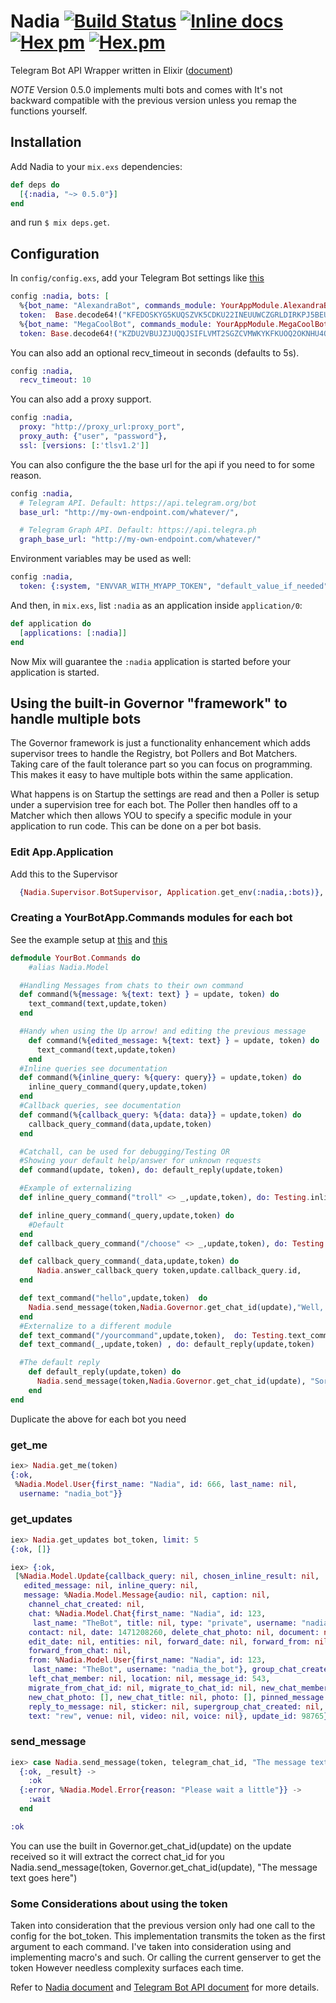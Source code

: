 Nadia [![Build Status](https://travis-ci.org/zhyu/nadia.svg?branch=master)](https://travis-ci.org/zhyu/nadia) [![Inline docs](http://inch-ci.org/github/zhyu/nadia.svg)](http://inch-ci.org/github/zhyu/nadia) [![Hex pm](https://img.shields.io/hexpm/v/nadia.svg)](https://hex.pm/packages/nadia) [![Hex.pm](https://img.shields.io/hexpm/dt/nadia.svg)](https://hex.pm/packages/nadia)
=====

Telegram Bot API Wrapper written in Elixir ([document](https://hexdocs.pm/nadia/))

*NOTE* Version 0.5.0 implements multi bots and comes with
It's not backward compatible with the previous version unless you remap the functions yourself.

## Installation
Add Nadia to your `mix.exs` dependencies:

```elixir
def deps do
  [{:nadia, "~> 0.5.0"}]
end
```
and run `$ mix deps.get`.

## Configuration

In `config/config.exs`, add your Telegram Bot settings like [this](config/config.exs.example)

```elixir
config :nadia, bots: [
  %{bot_name: "AlexandraBot", commands_module: YourAppModule.AlexandraBot.Commands,
  token:  Base.decode64!("KFEDOSKYG5KUQSZVK5CDKU22INEUUWCZGRLDIRKPJ5BEUQZWK5IA")},
  %{bot_name: "MegaCoolBot", commands_module: YourAppModule.MegaCoolBot.Commands,
  token: Base.decode64!("KZDU2VBUJZJUQQJSIFLVMT2SGZCVMWKYKFKUOQ2OKNHU4QSXIU2Q")}]

```

You can also add an optional recv_timeout in seconds (defaults to 5s).
```elixir
config :nadia,
  recv_timeout: 10
```

You can also add a proxy support.
```elixir
config :nadia,
  proxy: "http://proxy_url:proxy_port",
  proxy_auth: {"user", "password"},
  ssl: [versions: [:'tlsv1.2']]
```

You can also configure the the base url for the api if you need to for some
reason.

```elixir
config :nadia,
  # Telegram API. Default: https://api.telegram.org/bot
  base_url: "http://my-own-endpoint.com/whatever/",

  # Telegram Graph API. Default: https://api.telegra.ph
  graph_base_url: "http://my-own-endpoint.com/whatever/"
```

Environment variables may be used as well:

```elixir
config :nadia,
  token: {:system, "ENVVAR_WITH_MYAPP_TOKEN", "default_value_if_needed"}
```

And then, in `mix.exs`, list `:nadia` as an application inside `application/0`:

```elixir
def application do
  [applications: [:nadia]]
end
```

Now Mix will guarantee the `:nadia` application is started before your application is started.

## Using the built-in Governor "framework" to handle multiple bots
The Governor framework is just a functionality enhancement which adds
supervisor trees to handle the Registry, bot Pollers and Bot Matchers.
Taking care of the fault tolerance part so you can focus on programming.
This makes it easy to have multiple bots within the same application.

What happens is on Startup the settings are read and then
a Poller is setup under a supervision tree for each bot.
The Poller then handles off to a Matcher which then allows YOU
to specify a specific module in your application to run code.
This can be done on a per bot basis.

### Edit App.Application
Add this to the Supervisor      
```elixir
  {Nadia.Supervisor.BotSupervisor, Application.get_env(:nadia,:bots)},
```

### Creating a YourBotApp.Commands modules for each bot
See the example setup at [this](examples/commands.ex.example) and [this](examples/testing.ex.example)
```elixir
defmodule YourBot.Commands do
    #alias Nadia.Model

  #Handling Messages from chats to their own command
  def command(%{message: %{text: text} } = update, token) do
    text_command(text,update,token)
  end

  #Handy when using the Up arrow! and editing the previous message
    def command(%{edited_message: %{text: text} } = update, token) do
      text_command(text,update,token)
    end
  #Inline queries see documentation
  def command(%{inline_query: %{query: query}} = update,token) do
    inline_query_command(query,update,token)
  end
  #Callback queries, see documentation
  def command(%{callback_query: %{data: data}} = update,token) do
    callback_query_command(data,update,token)
  end

  #Catchall, can be used for debugging/Testing OR
  #Showing your default help/answer for unknown requests
  def command(update, token), do: default_reply(update,token)

  #Example of externalizing
  def inline_query_command("troll" <> _,update,token), do: Testing.inline_query_command("troll",update,token)

  def inline_query_command(_query,update,token) do
    #Default
  end
  def callback_query_command("/choose" <> _,update,token), do: Testing.callback_query_command("/choose",update,token)

  def callback_query_command(_data,update,token) do
      Nadia.answer_callback_query token,update.callback_query.id,      text: "Default callback."
  end

  def text_command("hello",update,token)  do
    Nadia.send_message(token,Nadia.Governor.get_chat_id(update),"Well, hello there! #{update.message.from.first_name}")
  end
  #Externalize to a different module
  def text_command("/yourcommand",update,token),  do: Testing.text_command("/yourcommand",update,token)
  def text_command(_,update,token) , do: default_reply(update,token)

  #The default reply
    def default_reply(update,token) do
      Nadia.send_message(token,Nadia.Governor.get_chat_id(update), "Sorry, that command is NOT yet implemented!")
    end
end
```

Duplicate the above for each bot you need

### get_me

```elixir
iex> Nadia.get_me(token)
{:ok,
 %Nadia.Model.User{first_name: "Nadia", id: 666, last_name: nil,
  username: "nadia_bot"}}
```

### get_updates

```elixir
iex> Nadia.get_updates bot_token, limit: 5
{:ok, []}

iex> {:ok,
 [%Nadia.Model.Update{callback_query: nil, chosen_inline_result: nil,
   edited_message: nil, inline_query: nil,
   message: %Nadia.Model.Message{audio: nil, caption: nil,
    channel_chat_created: nil,
    chat: %Nadia.Model.Chat{first_name: "Nadia", id: 123,
     last_name: "TheBot", title: nil, type: "private", username: "nadia_the_bot"},
    contact: nil, date: 1471208260, delete_chat_photo: nil, document: nil,
    edit_date: nil, entities: nil, forward_date: nil, forward_from: nil,
    forward_from_chat: nil,
    from: %Nadia.Model.User{first_name: "Nadia", id: 123,
     last_name: "TheBot", username: "nadia_the_bot"}, group_chat_created: nil,
    left_chat_member: nil, location: nil, message_id: 543,
    migrate_from_chat_id: nil, migrate_to_chat_id: nil, new_chat_member: nil,
    new_chat_photo: [], new_chat_title: nil, photo: [], pinned_message: nil,
    reply_to_message: nil, sticker: nil, supergroup_chat_created: nil,
    text: "rew", venue: nil, video: nil, voice: nil}, update_id: 98765}]}
```

### send_message

```elixir
iex> case Nadia.send_message(token, telegram_chat_id, "The message text goes here") do
  {:ok, _result} ->
    :ok
  {:error, %Nadia.Model.Error{reason: "Please wait a little"}} ->
    :wait
  end

:ok
```

You can use the built in Governor.get_chat_id(update) on the update received
so it will extract the correct chat_id for you
 Nadia.send_message(token, Governor.get_chat_id(update), "The message text goes here")


### Some Considerations about using the token

Taken into consideration that the previous version only had one call to the config for the bot_token.
This implementation transmits the token as the first argument to each command.
I've taken into consideration using and implementing macro's and such.
Or calling the current genserver to get the token
However needless complexity surfaces each time.

Refer to [Nadia document](https://hexdocs.pm/nadia/) and [Telegram Bot API document](https://core.telegram.org/bots/api) for more details.
